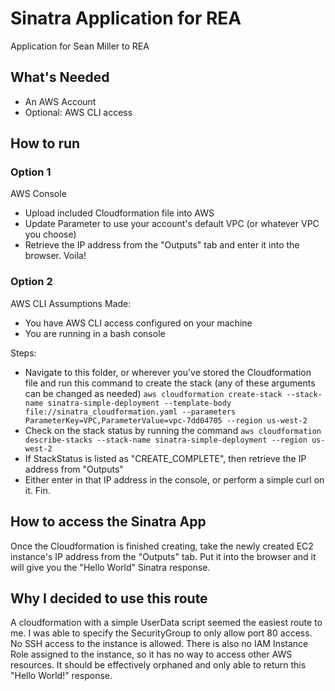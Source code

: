 # Sinatra Application for REA

Application for Sean Miller to REA

## What's Needed
- An AWS Account
- Optional: AWS CLI access

## How to run
### Option 1
AWS Console
- Upload included Cloudformation file into AWS
- Update Parameter to use your account's default VPC (or whatever VPC you choose)
- Retrieve the IP address from the "Outputs" tab and enter it into the browser. Voila!

### Option 2
AWS CLI
Assumptions Made:
- You have AWS CLI access configured on your machine
- You are running in a bash console

Steps:
- Navigate to this folder, or wherever you've stored the Cloudformation file and run this command to create the stack (any of these arguments can be changed as needed)
    ```aws cloudformation create-stack --stack-name sinatra-simple-deployment --template-body file://sinatra_cloudformation.yaml --parameters ParameterKey=VPC,ParameterValue=vpc-7dd04705 --region us-west-2```
- Check on the stack status by running the command
	```aws cloudformation describe-stacks --stack-name sinatra-simple-deployment --region us-west-2```
- If StackStatus is listed as "CREATE_COMPLETE", then retrieve the IP address from "Outputs"
- Either enter in that IP address in the console, or perform a simple curl on it. Fin.


## How to access the Sinatra App
Once the Cloudformation is finished creating, take the newly created EC2 instance's IP address from the "Outputs" tab. Put it into the browser and it will give you the "Hello World" Sinatra response.

## Why I decided to use this route
A cloudformation with a simple UserData script seemed the easiest route to me. I was able to specify the SecurityGroup to only allow port 80 access. No SSH access to the instance is allowed. There is also no IAM Instance Role assigned to the instance, so it has no way to access other AWS resources. It should be effectively orphaned and only able to return this "Hello World!" response. 
